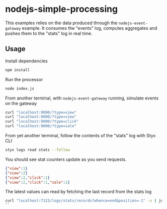 nodejs-simple-processing
========================

This examples relies on the data produced through the `nodejs-event-gateway` example. It consumes the "events" log, computes aggregates and pushes them to the "stats" log in real time.

Usage
-----

Install dependencies

```bash
npm install
```

Run the processor

```bash
node index.js
```

From another terminal, with `nodejs-event-gateway` running, simulate events on the gateway

```bash
curl "localhost:9000/?type=view"
curl "localhost:9000/?type=view"
curl "localhost:9000/?type=click"
curl "localhost:9000/?type=sale"
```

From yet another terminal, follow the contents of the "stats" log with Styx CLI

```bash
styx logs read stats --follow
```

You should see stat counters update as you send requests.

```json
{"view":1}
{"view":2}
{"view":2,"click":1}
{"view":2,"click":1,"sale":1}
```

The latest values can read by fetching the last record from the stats log

```bash
curl "localhost:7123/logs/stats/records?whence=end&position=-1" -s | jq .
``